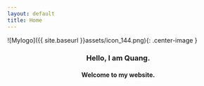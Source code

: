 ```yaml
---
layout: default
title: Home
---
```

![Mylogo]({{ site.baseurl }}assets/icon_144.png){: .center-image }
### <center> Hello, I am Quang.</center>
#### <center> Welcome to my website.</center>  
